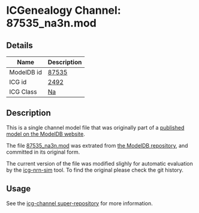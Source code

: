 # ICGenealogy Channel: 87535\_na3n.mod

## Details

Name | Description
---- | -----------
ModelDB id | [87535](http://senselab.med.yale.edu/ModelDB/ShowModel.cshtml?model=87535)
ICG id | [2492](http://icg.neurotheory.ox.ac.uk/channels/2/2492)
ICG Class | [Na](http://icg.neurotheory.ox.ac.uk/channels/2)

## Description

This is a single channel model file that was originally part of a [published model on the ModelDB website](http://senselab.med.yale.edu/ModelDB/ShowModel.cshtml?model=87535).


The file [87535\_na3n.mod](87535_na3n.mod) was extrated from [the ModelDB repository](http://senselab.med.yale.edu/ModelDB/ShowModel.cshtml?model=87535), and committed in its original form.

The current version of the file was modified slighly for automatic evaluation by the [icg-nrn-sim](https://github.com/icgenealogy/icg-nrn-sim) tool. To find the original please check the git history.


## Usage

See the [icg-channel super-repository](https://github.com/icgenealogy/icg-channels) for more information.